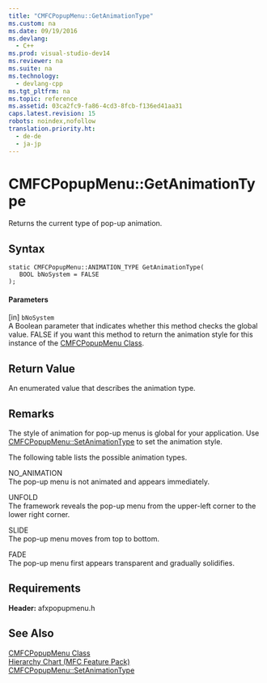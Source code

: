 ```yaml
---
title: "CMFCPopupMenu::GetAnimationType"
ms.custom: na
ms.date: 09/19/2016
ms.devlang: 
  - C++
ms.prod: visual-studio-dev14
ms.reviewer: na
ms.suite: na
ms.technology: 
  - devlang-cpp
ms.tgt_pltfrm: na
ms.topic: reference
ms.assetid: 03ca2fc9-fa86-4cd3-8fcb-f136ed41aa31
caps.latest.revision: 15
robots: noindex,nofollow
translation.priority.ht: 
  - de-de
  - ja-jp
---
```

# CMFCPopupMenu::GetAnimationType
Returns the current type of pop-up animation.  
  
## Syntax  
  
```  
static CMFCPopupMenu::ANIMATION_TYPE GetAnimationType(  
   BOOL bNoSystem = FALSE  
);  
```  
  
#### Parameters  
 [in] `bNoSystem`  
 A Boolean parameter that indicates whether this method checks the global value. FALSE if you want this method to return the animation style for this instance of the [CMFCPopupMenu Class](../vs140/CMFCPopupMenu-Class.md).  
  
## Return Value  
 An enumerated value that describes the animation type.  
  
## Remarks  
 The style of animation for pop-up menus is global for your application. Use [CMFCPopupMenu::SetAnimationType](../vs140/CMFCPopupMenu--SetAnimationType.md) to set the animation style.  
  
 The following table lists the possible animation types.  
  
 NO_ANIMATION  
 The pop-up menu is not animated and appears immediately.  
  
 UNFOLD  
 The framework reveals the pop-up menu from the upper-left corner to the lower right corner.  
  
 SLIDE  
 The pop-up menu moves from top to bottom.  
  
 FADE  
 The pop-up menu first appears transparent and gradually solidifies.  
  
## Requirements  
 **Header:** afxpopupmenu.h  
  
## See Also  
 [CMFCPopupMenu Class](../vs140/CMFCPopupMenu-Class.md)   
 [Hierarchy Chart (MFC Feature Pack)](../vs140/Hierarchy-Chart.md)   
 [CMFCPopupMenu::SetAnimationType](../vs140/CMFCPopupMenu--SetAnimationType.md)
